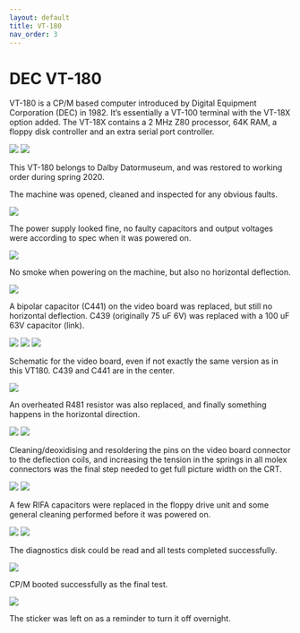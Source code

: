 ```yaml
---
layout: default
title: VT-180
nav_order: 3
---
```


# DEC VT-180

VT-180 is a CP/M based computer introduced by Digital Equipment Corporation (DEC) in 1982. It’s essentially a VT-100 terminal with the VT-18X option added. The VT-18X contains a 2 MHz Z80 processor, 64K RAM, a floppy disk controller and an extra serial port controller.

![](../assets/images/vt-180/2019-12-22_06.37_VT18X_Option-768x1024.jpeg)
![](../assets/images/vt-180/2019-12-22_06.41_CPU_Board-1024x768.jpeg)

This VT-180 belongs to Dalby Datormuseum, and was restored to working order during spring 2020.

The machine was opened, cleaned and inspected for any obvious faults.

![](../assets/images/vt-180/2019-12-22_06.24_Back-1024x768.jpeg)

The power supply looked fine, no faulty capacitors and output voltages were according to spec when it was powered on.

![](../assets/images/vt-180/2019-12-22_06.31_Power_supply-1024x768.jpeg)

No smoke when powering on the machine, but also no horizontal deflection.

![](../assets/images/vt-180/2019-12-22_06.44_No_deflection-1024x768.jpeg)

A bipolar capacitor (C441) on the video board was replaced, but still no horizontal deflection. C439 (originally 75 uF 6V) was replaced with a 100 uF 63V capacitor (link).

![](../assets/images/vt-180/2019-12-28_11.24_Capacitor-1024x768.jpeg)
![](../assets/images/vt-180/2020-01-05_06.29_Faulty_cap-768x1024.jpeg)
![](../assets/images/vt-180/2020-01-05_07.04_No_deflection-1024x768.jpeg)

Schematic for the video board, even if not exactly the same version as in this VT180. C439 and C441 are in the center.

![](../assets/images/vt-180/Video_board_schematic-1024x580.png)

An overheated R481 resistor was also replaced, and finally something happens in the horizontal direction.

![](../assets/images/vt-180/2020-05-14_19.08_Resistor-1-1024x989.jpg)
![](../assets/images/vt-180/2020-05-15_19.57_VT180-1024x768.jpeg)

Cleaning/deoxidising and resoldering the pins on the video board connector to the deflection coils, and increasing the tension in the springs in all molex connectors was the final step needed to get full picture width on the CRT.

![](../assets/images/vt-180/2020-05-15_19.59_Video_board-1024x768.jpeg)
![](../assets/images/vt-180/2020-05-15_19.57_VT180-1024x768.jpeg)

A few RIFA capacitors were replaced in the floppy drive unit and some general cleaning performed before it was powered on.

![](../assets/images/vt-180/2020-07-18_13.38_Floppy-1024x768.jpeg)
![](../assets/images/vt-180/2020-07-18_13.40_Floppy_PS_1-768x1024.jpeg)

The diagnostics disk could be read and all tests completed successfully.

![](../assets/images/vt-180/2020-07-18_14.26_VT180-1024x676.jpg)

CP/M booted successfully as the final test.

![](../assets/images/vt-180/2020-07-18_14.30_VT180-1-833x1024.jpg)

The sticker was left on as a reminder to turn it off overnight.